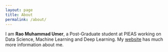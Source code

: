 ```yaml
---
layout: page
title: About
permalink: /about/
---
```


I am **Rao Muhammad Umer**, a Post-Graduate student at PIEAS working on Data Science, Machine Learning and Deep Learning. My [website](http://raoumer.github.io/) has much more information about me.

